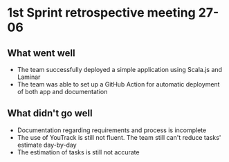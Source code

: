 # 1st Sprint retrospective meeting 27-06
## What went well
- The team successfully deployed a simple application using Scala.js and Laminar
- The team was able to set up a GitHub Action for automatic deployment of both app and documentation

## What didn't go well
- Documentation regarding requirements and process is incomplete
- The use of YouTrack is still not fluent. The team still can't reduce tasks' estimate day-by-day
- The estimation of tasks is still not accurate
